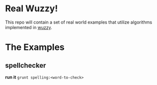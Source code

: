 # Real Wuzzy!
This repo will contain a set of real world examples that utilize algorithms implemented in [wuzzy](https://github.com/xupit3r/wuzzy).

# The Examples
## spellchecker

**run it**
    `grunt spelling:<word-to-check>`
